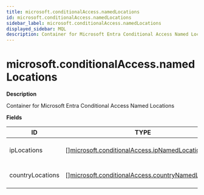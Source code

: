 ```yaml
---
title: microsoft.conditionalAccess.namedLocations
id: microsoft.conditionalAccess.namedLocations
sidebar_label: microsoft.conditionalAccess.namedLocations
displayed_sidebar: MQL
description: Container for Microsoft Entra Conditional Access Named Locations
---
```


# microsoft.conditionalAccess.namedLocations

**Description**

Container for Microsoft Entra Conditional Access Named Locations

**Fields**

| ID               | TYPE                                                                                                              | DESCRIPTION                   |
| ---------------- | ----------------------------------------------------------------------------------------------------------------- | ----------------------------- |
| ipLocations      | &#91;&#93;[microsoft.conditionalAccess.ipNamedLocation](microsoft.conditionalaccess.ipnamedlocation.md)           | IP-based named locations      |
| countryLocations | &#91;&#93;[microsoft.conditionalAccess.countryNamedLocation](microsoft.conditionalaccess.countrynamedlocation.md) | Country-based named locations |
